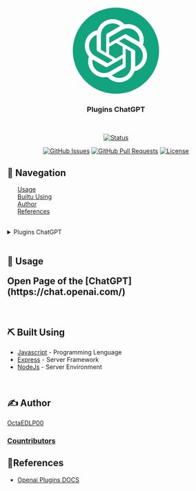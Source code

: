 <p align="center">
  <a href="!#" rel="noopener noreferrer">
    <img
      style="border-radius:100%;"
      width=200px
      height=200px
      src="ChatGPT-Logo.png"
      alt="Project logo"
    />
  </a>
</p>
<h3 align="center">Plugins ChatGPT</h3>
</br>
<div align="center">

  <!--[![Status](https://img.shields.io/badge/status-active-brightgreen.svg)]()-->
  [![Status](https://img.shields.io/badge/status-inactive-lightgrey.svg)]()
  <!--[![Status](https://img.shields.io/badge/status-error-red.svg)]()-->
  [![GitHub Issues](https://img.shields.io/github/issues/OctaEDLP00/plugins-openai)](https://github.com/kylelobo/The-Documentation-Compendium/issues)
  [![GitHub Pull Requests](https://img.shields.io/github/issues-pr/kylelobo/The-Documentation-Compendium.svg)](https://github.com/kylelobo/The-Documentation-Compendium/pulls)
  [![License](https://img.shields.io/badge/license-ISC-blue.svg)](/LICENSE)

</div>
<nav>
  <h2>🚢 Navegation</h2>
  <ul style="list-style:none;">
   <li>
    <a href="#usage">Usage</a>
   </li>
   <li>
    <a href="#built_using">Builtu Using</a>
   </li>
   <li>
    <a href="#author">Author</a>
   </li>
   <li>
    <a href="#references">References</a>
   </li>
  </ul>
</nav>
</br>
<details>
  <summary>
    Plugins ChatGPT
  </summary>

  </br>

  Plugin ChatGPT - [Sueldos.dev](#sueldos.dev)

  Page (official) - [Sueldos.dev](https://sueldos.dev/)

  </br>

  Plugin ChatGPT - [Mercado Libre](#mercado-libre)

  Page (official) - [Mercado Libre](https://mercadolibre.com)

</details>

</br>
<div>
  <h2 id="usage">🎈 Usage</a>
  <p>
    Open Page of the [ChatGPT](https://chat.openai.com/)
  </p>
</div>
</br>
<div>
  <h2 id="built_using">⛏️ Built Using </h2>
  <div>

  - [Javascript](hhtps:en.m.wikipedia.org/wiki/JavaScript) - Programming Lenguage
  - [Express](https://expressjs.com/) - Server Framework
  - [NodeJs](https://nodejs.org/en/) - Server Environment

  </div>
</div>
</br>
<div>
  <h2 id="author">✍️ Author</h2>

  [OctaEDLP00](https://github.com/OctaEDLP00)
  <h3>
    <a href="https://github.com/OctaEDLP00/plugins-openai/contributors">Countributors</a>
  </h3>
</div>



<div>
  <h2 id="references">🔗References</h1>
  <div>

  - [Openai Plugins DOCS](https.//platform.openai.com/docs/introduction/key-concepts)
  <!--
  - []()
  - []()
  - []()
  -->

  </div>
</div>
